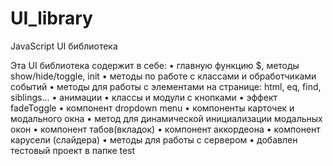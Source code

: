 # UI_library
JavaScript UI библиотека

Эта UI библиотека содержит в себе:
• главную функцию $, методы show/hide/toggle, init
• методы по работе с классами и обработчиками событий
• методы для работы с элементами на странице: html, eq, find, siblings…
• анимации
• классы и модули с кнопками
• эффект fadeToggle
• компонент dropdown menu
• компоненты карточек и модального окна
• метод для динамической инициализации модальных окон
• компонент табов(вкладок)
• компонент аккордеона
• компонент карусели (слайдера)
• методы для работы с сервером
• добавлен тестовый проект в папке test
